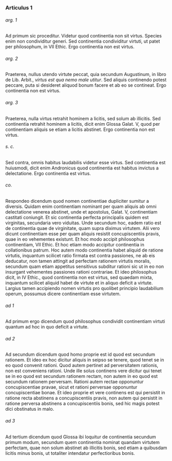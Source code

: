 ### Articulus 1

###### arg. 1
Ad primum sic proceditur. Videtur quod continentia non sit virtus. Species enim non condividitur generi. Sed continentia condividitur virtuti, ut patet per philosophum, in VII Ethic. Ergo continentia non est virtus.

###### arg. 2
Praeterea, nullus utendo virtute peccat, quia secundum Augustinum, in libro de Lib. Arbit., *virtus est qua nemo male utitur*. Sed aliquis continendo potest peccare, puta si desideret aliquod bonum facere et ab eo se contineat. Ergo continentia non est virtus.

###### arg. 3
Praeterea, nulla virtus retrahit hominem a licitis, sed solum ab illicitis. Sed continentia retrahit hominem a licitis, dicit enim Glossa Galat. V, quod per continentiam aliquis se etiam a licitis abstinet. Ergo continentia non est virtus.

###### s. c.
Sed contra, omnis habitus laudabilis videtur esse virtus. Sed continentia est huiusmodi, dicit enim Andronicus quod continentia est habitus invictus a delectatione. Ergo continentia est virtus.

###### co.
Respondeo dicendum quod nomen continentiae dupliciter sumitur a diversis. Quidam enim continentiam nominant per quam aliquis ab omni delectatione venerea abstinet, unde et apostolus, Galat. V, continentiam castitati coniungit. Et sic continentia perfecta principalis quidem est virginitas, secundaria vero viduitas. Unde secundum hoc, eadem ratio est de continentia quae de virginitate, quam supra diximus virtutem. Alii vero dicunt continentiam esse per quam aliquis resistit concupiscentiis pravis, quae in eo vehementes existunt. Et hoc modo accipit philosophus continentiam, VII Ethic. Et hoc etiam modo accipitur continentia in collationibus patrum. Hoc autem modo continentia habet aliquid de ratione virtutis, inquantum scilicet ratio firmata est contra passiones, ne ab eis deducatur, non tamen attingit ad perfectam rationem virtutis moralis, secundum quam etiam appetitus sensitivus subditur rationi sic ut in eo non insurgant vehementes passiones rationi contrariae. Et ideo philosophus dicit, in IV Ethic., quod continentia non est virtus, sed quaedam mixta, inquantum scilicet aliquid habet de virtute et in aliquo deficit a virtute. Largius tamen accipiendo nomen virtutis pro quolibet principio laudabilium operum, possumus dicere continentiam esse virtutem.

###### ad 1
Ad primum ergo dicendum quod philosophus condividit continentiam virtuti quantum ad hoc in quo deficit a virtute.

###### ad 2
Ad secundum dicendum quod homo proprie est id quod est secundum rationem. Et ideo ex hoc dicitur aliquis in seipso se tenere, quod tenet se in eo quod convenit rationi. Quod autem pertinet ad perversitatem rationis, non est conveniens rationi. Unde ille solus continens vere dicitur qui tenet se in eo quod est secundum rationem rectam, non autem in eo quod est secundum rationem perversam. Rationi autem rectae opponuntur concupiscentiae pravae, sicut et rationi perversae opponuntur concupiscentiae bonae. Et ideo proprie et vere continens est qui persistit in ratione recta abstinens a concupiscentiis pravis, non autem qui persistit in ratione perversa abstinens a concupiscentiis bonis, sed hic magis potest dici obstinatus in malo.

###### ad 3
Ad tertium dicendum quod Glossa ibi loquitur de continentia secundum primum modum, secundum quem continentia nominat quandam virtutem perfectam, quae non solum abstinet ab illicitis bonis, sed etiam a quibusdam licitis minus bonis, ut totaliter intendatur perfectioribus bonis.

